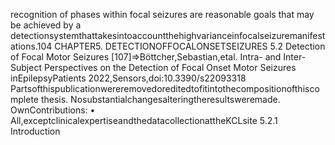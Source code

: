 recognition of phases within focal seizures are reasonable goals that may be achieved by a
detectionsystemthattakesintoaccountthehighvarianceinfocalseizuremanifestations.104 CHAPTER5. DETECTIONOFFOCALONSETSEIZURES
5.2 Detection of Focal Motor Seizures
[107]⇒Böttcher,Sebastian,etal.
Intra- and Inter-Subject Perspectives on the Detection of Focal Onset Motor Seizures
inEpilepsyPatients
2022,Sensors,doi:10.3390/s22093318
Partsofthispublicationwereremovedoreditedtofitintothecompositionofthiscomplete
thesis. Nosubstantialchangesalteringtheresultsweremade.
OwnContributions:
• All,exceptclinicalexpertiseandthedatacollectionattheKCLsite
5.2.1 Introduction